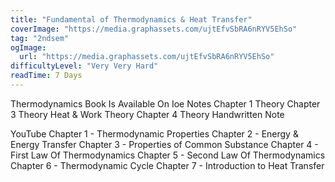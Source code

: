 ```yaml
---
title: "Fundamental of Thermodynamics & Heat Transfer"
coverImage: "https://media.graphassets.com/ujtEfvSbRA6nRYV5EhSo"
tag: "2ndsem"
ogImage:
  url: "https://media.graphassets.com/ujtEfvSbRA6nRYV5EhSo"
difficultyLevel: "Very Very Hard"
readTime: 7 Days
---
```


<!-- @format -->

Thermodynamics Book Is Available On Ioe Notes
Chapter 1 Theory
Chapter 3 Theory
Heat & Work Theory
Chapter 4 Theory
Handwritten Note

YouTube
Chapter 1 - Thermodynamic Properties
Chapter 2 - Energy & Energy Transfer
Chapter 3 - Properties of Common Substance
Chapter 4 - First Law Of Thermodynamics
Chapter 5 - Second Law Of Thermodynamics
Chapter 6 - Thermodynamic Cycle
Chapter 7 - Introduction to Heat Transfer
